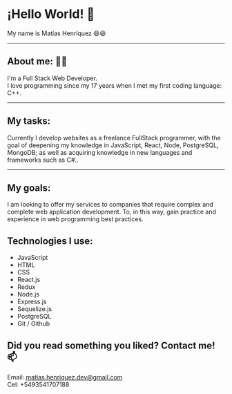# ¡Hello World! 👋 <br />

My name is Matías Henríquez 😄😄
<hr />

## About me: 💬💬 <br />
I'm a Full Stack Web Developer. <br />
I love programming since my 17 years when I met my first coding language: C++. <br />
<hr />

## My tasks: <br />
Currently I develop websites as a freelance FullStack programmer, with the goal of deepening my knowledge in JavaScript, React, Node, PostgreSQL, MongoDB; as well as acquiring knowledge in new languages and frameworks such as C#..

<hr />

## My goals: <br />
I am looking to offer my services to companies that require complex and complete web application development. To, in this way, gain practice and experience in web programming best practices.

## Technologies I use:
- JavaScript
- HTML
- CSS
- React.js
- Redux
- Node.js
- Express.js
- Sequelize.js
- PostgreSQL
- Git / Github

## Did you read something you liked? Contact me! 📫 

Email: matias.henriquez.dev@gmail.com <br />
Cel: +5493541707188

<!--
**MatHenriquez/MatHenriquez** is a ✨ _special_ ✨ repository because its `README.md` (this file) appears on your GitHub profile.

Here are some ideas to get you started:

- 🔭 I’m currently working on ...
- 🌱 I’m currently learning ...
- 👯 I’m looking to collaborate on ...
- 🤔 I’m looking for help with ...
- 💬 Ask me about ...
- 📫 How to reach me: ...
- 😄 Pronouns: ...
- ⚡ Fun fact: ...
-->
